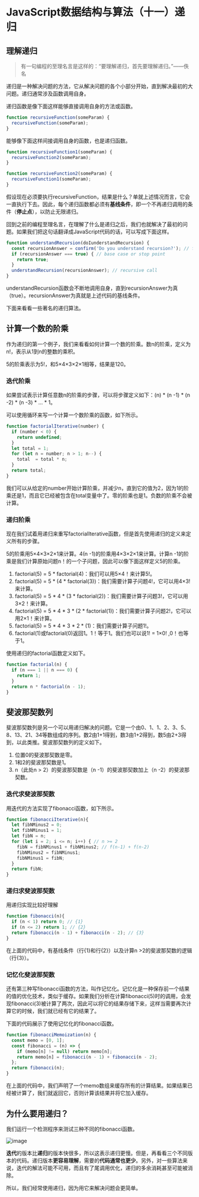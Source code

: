 # JavaScript数据结构与算法（十一）递归

## 理解递归

>有一句编程的至理名言是这样的：“要理解递归，首先要理解递归。”——佚名

递归是一种解决问题的方法，它从解决问题的各个小部分开始，直到解决最初的大问题。递归通常涉及函数调用自身。

递归函数是像下面这样能够直接调用自身的方法或函数。

```javascript
function recursiveFunction(someParam) {
  recursiveFunction(someParam);
}
```

能够像下面这样间接调用自身的函数，也是递归函数。

```js
function recursiveFunction1(someParam) {
  recursiveFunction2(someParam);
}

function recursiveFunction2(someParam) {
  recursiveFunction1(someParam);
}
```

假设现在必须要执行recursiveFunction，结果是什么？单就上述情况而言，它会一直执行下去。因此，每个递归函数都必须有**基线条件**，即一个不再递归调用的条件（**停止点**），以防止无限递归。

回到之前的编程至理名言，在理解了什么是递归之后，我们也就解决了最初的问题。如果我们把这句话翻译成JavaScript代码的话，可以写成下面这样。

```js
function understandRecursion(doIunderstandRecursion) {
  const recursionAnswer = confirm('Do you understand recursion?'); // function logic
  if (recursionAnswer === true) { // base case or stop point
    return true;
  }
  understandRecursion(recursionAnswer); // recursive call
}
```

understandRecursion函数会不断地调用自身，直到recursionAnswer为真（true）。recursionAnswer为真就是上述代码的基线条件。

下面来看看一些著名的递归算法。

## 计算一个数的阶乘

作为递归的第一个例子，我们来看看如何计算一个数的阶乘。数n的阶乘，定义为n!，表示从1到n的整数的乘积。

5的阶乘表示为5!，和5×4×3×2×1相等，结果是120。

### 迭代阶乘

如果尝试表示计算任意数n的阶乘的步骤，可以将步骤定义如下：(n) * (n -1) * (n -2) * (n -3) * ... * 1。

可以使用循环来写一个计算一个数阶乘的函数，如下所示。

```js
function factorialIterative(number) {
  if (number < 0) {
    return undefined;
  }
  let total = 1;
  for (let n = number; n > 1; n--) {
    total  = total * n;
  }
  return total;
}
```

我们可以从给定的number开始计算阶乘，并减少n，直到它的值为2，因为1的阶乘还是1，而且它已经被包含在total变量中了。零的阶乘也是1。负数的阶乘不会被计算。

### 递归阶乘

现在我们试着用递归来重写factorialIterative函数，但是首先使用递归的定义来定义所有的步骤。

5的阶乘用5×4×3×2×1来计算。4(n -1)的阶乘用4×3×2×1来计算。计算n -1的阶乘是我们计算原始问题n！的一个子问题，因此可以像下面这样定义5的阶乘。

1. factorial(5) = 5 * factorial(4)：我们可以用5×4！来计算5!。
2. factorial(5) = 5 * (4 * factorial(3))：我们需要计算子问题4!，它可以用4×3!来计算。
3. factorial(5) = 5 * 4 * (3 * factorial(2))：我们需要计算子问题3!，它可以用3×2！来计算。
4. factorial(5) = 5 * 4 * 3 * (2 * factorial(1))：我们需要计算子问题2!，它可以用2×1！来计算。
5. factorial(5) = 5 * 4 * 3 * 2 * (1)：我们需要计算子问题1!。
6. factorial(1)或factorial(0)返回1。1！等于1。我们也可以说1! = 1×0! ,0！也等于1。

使用递归的factorial函数定义如下。

```js
function factorial(n) {
  if (n === 1 || n === 0) {
    return 1;
  }
  return n * factorial(n - 1);
}
```

## 斐波那契数列

斐波那契数列是另一个可以用递归解决的问题。它是一个由0、1、1、2、3、5、8、13、21、34等数组成的序列。数2由1+1得到，数3由1+2得到，数5由2+3得到，以此类推。斐波那契数列的定义如下。

1. 位置0的斐波那契数是零。
2. 1和2的斐波那契数是1。
3. n（此处n > 2）的斐波那契数是（n -1）的斐波那契数加上（n -2）的斐波那契数。

### 迭代求斐波那契数

用迭代的方法实现了fibonacci函数，如下所示。

```js
function fibonacciIterative(n){
  let fibNMinus2 = 0;
  let fibNMinus1 = 1;
  let fibN = n;
  for (let i = 2; i <= n; i++) { // n >= 2
    fibN = fibNMinus1 + fibNMinus2; // f(n-1) + f(n-2)
    fibNMinus2 = fibNMinus1;
    fibNMinus1 = fibN;
  }
  return fibN;
}
```

### 递归求斐波那契数

用递归实现比较好理解

```js
function fibonacci(n){
  if (n < 1) return 0; // {1}
  if (n <= 2) return 1; // {2}
  return fibonacci(n - 1) + fibonacci(n - 2); // {3}
}
```

在上面的代码中，有基线条件（行{1}和行{2}）以及计算n >2的斐波那契数的逻辑（行{3}）。

### 记忆化斐波那契数

还有第三种写fibonacci函数的方法，叫作记忆化。记忆化是一种保存前一个结果的值的优化技术，类似于缓存。如果我们分析在计算fibonacci(5)时的调用，会发现fibonacci(3)被计算了两次，因此可以将它的结果存储下来，这样当需要再次计算它的时候，我们就已经有它的结果了。

下面的代码展示了使用记忆化的fibonacci函数。

```js
function fibonacciMemoization(n) {
  const memo = [0, 1];
  const fibonacci = (n) => {
    if (memo[n] != null) return memo[n];
    return memo[n] = fibonacci(n - 1) + fibonacci(n - 2);
  };
  return fibonacci(n);
}
```

在上面的代码中，我们声明了一个memo数组来缓存所有的计算结果。如果结果已经被计算了，我们就返回它，否则计算该结果并将它加入缓存。

## 为什么要用递归？

我们运行一个检测程序来测试三种不同的fibonacci函数。

![image](https://cdn.jsdelivr.net/gh/dragon-liu/picBed@master/img/image.37fzgb5crzs0.png)

**迭代**的版本比**递归**的版本快很多，所以这表示递归更慢。但是，再看看三个不同版本的代码。递归版本**更容易理解**，需要的**代码通常也更少**。另外，对一些算法来说，迭代的解法可能不可用，而且有了尾调用优化，递归的多余消耗甚至可能被消除。

所以，我们经常使用递归，因为用它来解决问题会更简单。

